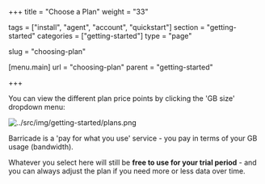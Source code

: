 +++
title = "Choose a Plan"
weight = "33"

tags = ["install", "agent", "account", "quickstart"]
section = "getting-started"
categories = ["getting-started"]
type = "page"

slug = "choosing-plan"

[menu.main]
    url = "choosing-plan"
    parent = "getting-started"

+++

You can view the different plan price points by clicking the 'GB size' dropdown menu:

![../src/img/getting-started/plans.png](../src/img/getting-started/plans.png)

Barricade is a 'pay for what you use' service - you pay in terms of your GB usage (bandwidth).

Whatever you select here will still be **free to use for your trial period** - and you can always adjust the plan if you need more or less data over time.
